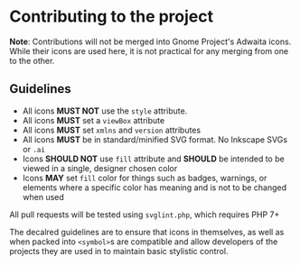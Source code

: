 # Contributing to the project
**Note**: Contributions will not be merged into Gnome Project's Adwaita icons.
While their icons are used here, it is not practical for any merging from one
to the other.

## Guidelines
- All icons **MUST NOT** use the `style` attribute.
- All icons **MUST** set a `viewBox` attribute
- All icons **MUST** set `xmlns` and `version` attributes
- All icons **MUST** be in standard/minified SVG format. No Inkscape SVGs or `.ai`
- Icons **SHOULD NOT** use `fill` attribute and **SHOULD** be intended to be
viewed in a single, designer chosen color
- Icons **MAY** set `fill` color for things such as badges, warnings, or elements
where a specific color has meaning and is not to be changed when used

All pull requests will be tested using `svglint.php`, which requires PHP 7+

The decalred guidelines are to ensure that icons in themselves, as well as when
packed into `<symbol>`s are compatible and allow developers of the projects they
are used in to maintain basic stylistic control.
